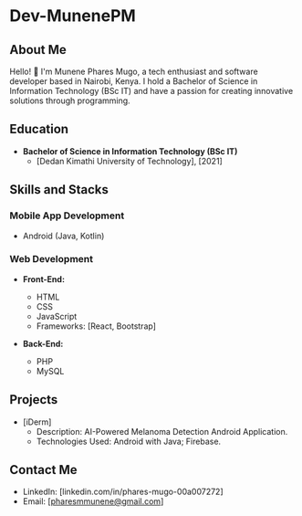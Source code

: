# Dev-MunenePM

## About Me

Hello! 👋 I'm Munene Phares Mugo, a tech enthusiast and software developer based in Nairobi, Kenya. I hold a Bachelor of Science in Information Technology (BSc IT) and have a passion for creating innovative solutions through programming.

## Education

- **Bachelor of Science in Information Technology (BSc IT)**
  - [Dedan Kimathi University of Technology], [2021]

## Skills and Stacks

### Mobile App Development
- Android (Java, Kotlin)

### Web Development
- **Front-End:**
  - HTML
  - CSS
  - JavaScript
  - Frameworks: [React, Bootstrap]

- **Back-End:**
  - PHP
  - MySQL

## Projects

- [iDerm]
  - Description: AI-Powered Melanoma Detection Android Application.
  - Technologies Used: Android with Java; Firebase.


## Contact Me

- LinkedIn: [linkedin.com/in/phares-mugo-00a007272]
- Email: [pharesmmunene@gmail.com]


<!---
Dev-MunenePM/Dev-MunenePM is a ✨ special ✨ repository because its `README.md` (this file) appears on your GitHub profile.
You can click the Preview link to take a look at your changes.
--->
